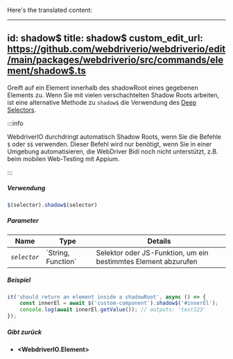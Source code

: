 Here's the translated content:

---
id: shadow$
title: shadow$
custom_edit_url: https://github.com/webdriverio/webdriverio/edit/main/packages/webdriverio/src/commands/element/shadow$.ts
---

Greift auf ein Element innerhalb des shadowRoot eines gegebenen Elements zu. Wenn Sie mit vielen verschachtelten Shadow Roots arbeiten, ist eine alternative Methode zu `shadow$` die Verwendung des [Deep Selectors](https://webdriver.io/docs/selectors#deep-selectors).

:::info

WebdriverIO durchdringt automatisch Shadow Roots, wenn Sie die Befehle `$` oder `$$` verwenden.
Dieser Befehl wird nur benötigt, wenn Sie in einer Umgebung automatisieren, die WebDriver Bidi noch nicht unterstützt, z.B. beim mobilen Web-Testing mit Appium.

:::

##### Verwendung

```js
$(selector).shadow$(selector)
```

##### Parameter

<table>
  <thead>
    <tr>
      <th>Name</th><th>Type</th><th>Details</th>
    </tr>
  </thead>
  <tbody>
    <tr>
      <td><code><var>selector</var></code></td>
      <td>`String, Function`</td>
      <td>Selektor oder JS-Funktion, um ein bestimmtes Element abzurufen</td>
    </tr>
  </tbody>
</table>

##### Beispiel

```js title="shadow$$.js"
it('should return an element inside a shadowRoot', async () => {
    const innerEl = await $('custom-component').shadow$('#innerEl');
    console.log(await innerEl.getValue()); // outputs: 'test123'
});
```

##### Gibt zurück

- **&lt;WebdriverIO.Element&gt;**